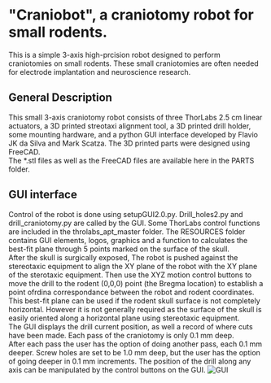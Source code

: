 # "Craniobot", a craniotomy robot for small rodents.
This is a simple 3-axis high-prcision robot designed to perform craniotomies on small rodents. 
These small craniotomies are often needed for electrode implantation and neuroscience research.

## General Description
This small 3-axis craniotomy robot consists of three ThorLabs 2.5 cm linear actuators, 
a 3D printed streotaxi alignment tool, a 3D printed drill holder, some mounting hardware, 
and a python GUI interface developed by Flavio JK da Silva and Mark Scatza.  The 3D printed parts were designed using FreeCAD.  
The *.stl files as well as the FreeCAD files are available here in the PARTS folder.

## GUI interface
Control of the robot is done using setupGUI2.0.py. Drill_holes2.py and drill_craniotomy.py are called by the GUI. 
Some ThorLabs control functions are included in the throlabs_apt_master folder. The RESOURCES folder contains GUI elements, logos, 
graphics and a function to calculates the best-fit plane through 5 points marked on the surface of the skull.  
After the skull is surgically exposed,  The robot is pushed against the stereotaxic equipment to align the XY plane of the robot with the XY plane of the sterotaxic equipment.
Then use the XYZ motion control buttons to move the drill to the rodent (0,0,0) point (the Bregma location) to establish a point ofrdina correspondance between the robot and rodent coordinates.  
This best-fit plane can be used if the rodent skull surface is not completely horizontal. However it is not generally required as the 
surface of the skull is easily oriented along a horizontal plane using stereotaxic equipment.  
The GUI displays the drill current position, as well a record of where cuts have been made.  Each pass of the craniotomy is only 0.1 mm deep.  
After each pass the user has the option of doing another pass, each 0.1 mm deeper.  Screw holes are set to be 1.0 mm deep, but the user has 
the option of going deeper in 0.1 mm increments.  The position of the drill along any axis can be manipulated by the control buttons on the GUI.
![][GUI]




[GUI]: https://github.com/tne-lab/Craniobot/blob/master/RESOURCES/GUI.PNG "GUI" 

[GUI]: https://github.com/tne-lab/Craniobot/blob/master/RESOURCES/Designer.PNG "GUI" 
